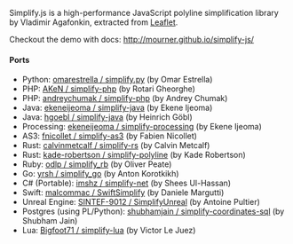Simplify.js is a high-performance JavaScript polyline simplification library by Vladimir Agafonkin, extracted from [Leaflet](http://leafletjs.com).

Checkout the demo with docs: http://mourner.github.io/simplify-js/

#### Ports

 * Python: [omarestrella / simplify.py](https://github.com/omarestrella/simplify.py) (by Omar Estrella)
 * PHP: [AKeN / simplify-php](https://github.com/AKeN/simplify-php) (by Rotari Gheorghe)
 * PHP: [andreychumak / simplify-php](https://github.com/andreychumak/simplify-php) (by Andrey Chumak)
 * Java: [ekeneijeoma / simplify-java](https://github.com/ekeneijeoma/simplify-java) (by Ekene Ijeoma)
 * Java: [hgoebl / simplify-java](https://github.com/hgoebl/simplify-java) (by Heinrich Göbl)
 * Processing: [ekeneijeoma / simplify-processing](https://github.com/ekeneijeoma/simplify-processing) (by Ekene Ijeoma)
 * AS3: [fnicollet / simplify-as3](https://github.com/fnicollet/simplify-as3) (by Fabien Nicollet)
 * Rust: [calvinmetcalf / simplify-rs](https://github.com/calvinmetcalf/simplify-rs) (by Calvin Metcalf)
 * Rust: [kade-robertson / simplify-polyline](https://github.com/kade-robertson/simplify-polyline) (by Kade Robertson)
 * Ruby: [odlp / simplify_rb](https://github.com/odlp/simplify_rb) (by Oliver Peate)
 * Go: [yrsh / simplify_go](https://github.com/yrsh/simplify-go) (by Anton Korotkikh)
 * C# (Portable): [imshz / simplify-net](https://github.com/imshz/simplify-net) (by Shees Ul-Hassan)
 * Swift: [malcommac / SwiftSimplify](https://github.com/malcommac/SwiftSimplify) (by Daniele Margutti)
 * Unreal Engine: [SINTEF-9012 / SimplifyUnreal](https://github.com/SINTEF-9012/SimplifyUnreal) (by Antoine Pultier)
 * Postgres (using PL/Python): [shubhamjain / simplify-coordinates-sql](https://github.com/shubhamjain/simplify-coordinates-sql) (by Shubham Jain)
 * Lua: [Bigfoot71 / simplify-lua](https://github.com/Bigfoot71/simplify-lua) (by Victor Le Juez)
